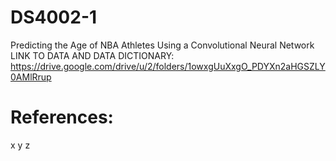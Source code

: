 # DS4002-1
Predicting the Age of NBA Athletes Using a Convolutional Neural Network
LINK TO DATA AND DATA DICTIONARY: https://drive.google.com/drive/u/2/folders/1owxgUuXxgO_PDYXn2aHGSZLY0AMlRrup 
# References:
x
y
z
